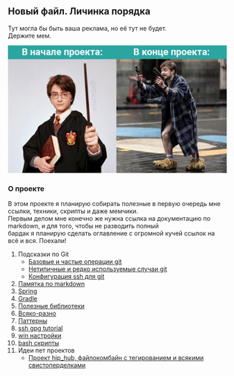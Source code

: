 ## Новый файл. Личинка порядка

Тут могла бы быть ваша реклама, но её тут не будет.  
Держите мем.  

<kbd>
   <img src="resources/res001_common_programmer.png"/>
</kbd>

### О проекте

В этом проекте я планирую собирать полезные в первую очередь мне ссылки, техники, скрипты и даже мемчики.  
Первым делом мне конечно же нужна ссылка на документацию по markdown, и для того, чтобы не разводить полный  
бардак я планирую сделать оглавление с огромной кучей ссылок на всё и вся. Поехали!

1. Подсказки по Git
   - [Базовые и частые операции git](hints/git_common.md)  
   - [Нетипичные и редко используемые случаи git](hints/git_uncommon.md)
   - [Конфигурация ssh для git](hints/ssh_gpg_usage.md)  
2. [Памятка по markdown](hints/md_is_markdown.md)    
3. [Spring](hints/spring.md)
4. [Gradle](hints/gradle.md)     
5. [Полезные библиотеки](hints/useful_libs.md)     
6. [Всяко-разно](hints/other.md)    
7. [Паттерны](hints/patterns.md)
8. [ssh gpg tutorial](hints/ssh_gpg_usage.md)  
9. [win настройки](hints/win_soft_settings.md)  
10. [bash скрипты](hints/bash_scripts.md)  
11. Идеи пет проектов
    - [Проект hip_hub, файлокомбайн с тегированием и всякими свистоперделками](ideas/hip_hub/description.md)
